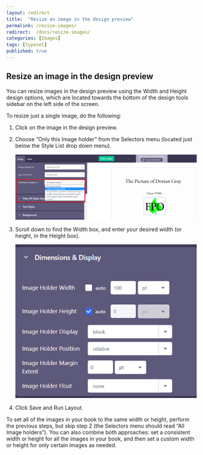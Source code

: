 ```yaml
---
layout: redirect
title:  "Resize an image in the design preview"
permalink: /resize-images/
redirect:  /docs/resize-images/
categories: [Images]
tags: [typeset]
published: true
---
```


<section data-type="chapter" class="hsecchapter" data-hederis-type="hsecchapter" id="resize-images" data-pi-attrs="id: resize-images; data-tags: typeset;" role="doc-chapter" data-tags="typeset" data-author-name=" " data-book-title=" " title="Resize an image in the design preview"><h1 data-hederis-type="hblkchaptitle" class="hblkchaptitle" id="pvzJy3dOF">Resize an image in the design preview</h1><p class="hblkp" data-hederis-type="hblkp" id="p7OhRDvct">You can resize images in the design preview using the Width and Height design options, which are located towards the bottom of the design tools sidebar on the left side of the screen. </p><p class="hblkp" data-hederis-type="hblkp" id="pSz06rxEe">To resize just a single image, do the following:</p><ol class="hwprnumlist" data-hederis-type="hwprnumlist" id="pnGomKrXs"><li class="hblkoli" data-hederis-type="hblkoli" id="lifpBA1Rqc"><p class="hblkoli" data-hederis-type="hblklip" id="ppS42BP8T">Click on the image in the design preview.</p></li><li class="hblkoli" data-hederis-type="hblkoli" id="liqBKjKj6d"><p class="hblkoli" data-hederis-type="hblklip" id="phhIfGxOj">Choose &#8220;Only this Image holder&#8221; from the Selectors menu (located just below the Style List drop down menu).</p><img data-hederis-type="hblkimg" class="hblkimg" id="pVlb4WVdE" src="/images/resize_img_1.png" data-img-src="resize_img_1.png"/></li><li class="hblkoli" data-hederis-type="hblkoli" id="liMuOsHyy4"><p class="hblkoli" data-hederis-type="hblklip" id="prIwKYelL">Scroll down to find the Width box, and enter your desired width (or height, in the Height box).</p><img data-hederis-type="hblkimg" class="hblkimg" id="pYYEcY6rk" src="/images/resize_img_2.png" data-img-src="resize_img_2.png"/></li><li class="hblkoli" data-hederis-type="hblkoli" id="li5Zn5C0R2"><p class="hblkoli" data-hederis-type="hblklip" id="pLjZHC61N">Click Save and Run Layout.</p></li></ol><p class="hblkp" data-hederis-type="hblkp" id="puBoUtaan">To set all of the images in your book to the same width or height, perform the previous steps, but skip step 2 (the Selectors menu should read &#8220;All Image holders&#8221;). You can also combine both approaches: set a consistent width or height for all the images in your book, and then set a custom width or height for only certain images as needed.</p></section>